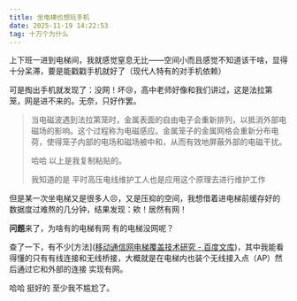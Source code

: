 ```yaml
---
title: 坐电梯也想玩手机
date: 2025-11-19 14:22:53
tag: 十万个为什么
---
```


上下班一进到电梯间，我就感觉窒息无比——空间小而且感觉不知道该干啥，显得十分呆滞，要是能戳戳手机就好了（现代人特有的对手机依赖）

可是掏出手机就发现了：没网！坏😢，高中老师好像和我们讲过，这是法拉第笼，网是进不来的。无奈，只好作罢。

> 当电磁波遇到法拉第笼时，金属表面的自由电子会重新排列，以抵消外部电磁场的影响。这个过程称为电磁感应。金属笼子的金属网格会重新分布电荷，使得笼子内部的电场和磁场被中和，从而有效地屏蔽外部的电磁干扰。
>
> 哈哈 以上是我复制粘贴的。
>
> 我知道的是 平时高压电线维护工人也是应用这个原理去进行维护工作

但是某一次坐电梯又是很多人😣，又是压抑的空间，我想借着进电梯前缓存好的数据度过难熬的几分钟，结果发现：欸！居然有网！

**问题**来了，为啥有的电梯有网 有的电梯没网呢？

查了一下，有不少[方法]([移动通信网电梯覆盖技术研究 - 百度文库](https://wenku.baidu.com/view/d8cd59941a5f312b3169a45177232f60dccce745.html?_wkts_=1731999188678&needWelcomeRecommand=1))，其中我能看得懂的只有有线连接和无线桥接，大概就是在电梯内也装个无线接入点（AP）然后通过它和外部的连接 实现有网。

哈哈 挺好的 至少我不尴尬了。

